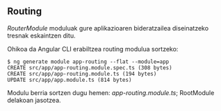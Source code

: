 ## Routing

*RouterModule* moduluak gure aplikazioaren bideratzailea diseinatzeko tresnak eskaintzen ditu.

Ohikoa da Angular CLI erabiltzea routing modulua sortzeko:

```shell
$ ng generate module app-routing --flat --module=app
CREATE src/app/app-routing.module.spec.ts (308 bytes)
CREATE src/app/app-routing.module.ts (194 bytes)
UPDATE src/app/app.module.ts (814 bytes)
```
Modulu berria sortzen dugu hemen: _app-routing.module.ts_; RootModule delakoan jasotzea. 



